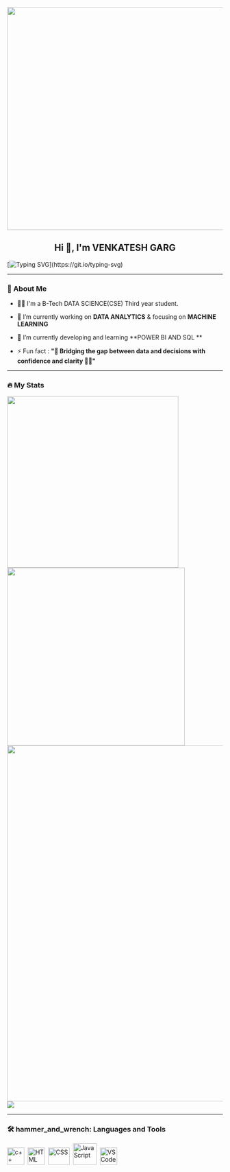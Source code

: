 <div id="header" align="center">
  <img src="https://cdn.dribbble.com/users/594393/screenshots/14508930/media/a0c3dd10e43c03e9d2452276e09ae089.gif" width="1100" 
     height="520"/>
</div>

<h2 align="center">Hi 👋, I'm VENKATESH GARG</h2>

[![Typing SVG](https://readme-typing-svg.herokuapp.com?duration=10000&center=true&vCenter=true&width=800&height=30&lines=Hello+this+is+Venkatesh+Welcome+to+my+Github+page.)](https://git.io/typing-svg)

---
### 👦 About Me
- 👨‍💻 I'm a B-Tech DATA SCIENCE(CSE) Third year student.

- 🔭 I’m currently working on **DATA ANALYTICS** & focusing on **MACHINE LEARNING**  

- 🌱 I’m currently developing and learning **POWER BI AND SQL **

- ⚡ Fun fact : **"🚀 Bridging the gap between data and decisions with confidence and clarity 🎨✨"** 
--- 
### 🔥 My Stats 
<img width="400"  src="https://github-readme-stats.vercel.app/api?username=Venki01a&show_icons=true&theme=blue-green" /> <img width="415" src="https://streak-stats.demolab.com/?user=Venki01a&theme=blue-green" />
<img width="830" src="https://github-readme-activity-graph.vercel.app/graph?username=Venki01a&bg_color=21232a&color=a8eeff&line=61dafb&point=f0fcff&area=true&hide_border=false" />
 <a href=""> <img align="center" src="https://github-readme-stats-sigma-five.vercel.app/api/top-langs/?username=Venki01a&theme=blue-green&line_height=20&hide=css"/> </a>
 

---
### 🛠️ hammer_and_wrench: Languages and Tools 

<div>
  <img src="https://cdn.jsdelivr.net/gh/devicons/devicon/icons/cplusplus/cplusplus-original.svg" alt="c++" width="40" height="40"/>&nbsp;
  <img src="https://pluspng.com/img-png/python-logo-png-open-2000.png" alt="HTML" width="40" height="40"/>&nbsp;
  <img src="https://1000logos.net/wp-content/uploads/2022/12/Power-BI-Logo-768x432.png" alt="CSS" width="50" height="40"/>&nbsp;
  <img src="https://th.bing.com/th/id/R.255b77e251b19a6d0600634d2ff9b006?rik=k3edqLFjWyFC1Q&riu=http%3a%2f%2fpngimg.com%2fuploads%2fmysql%2fmysql_PNG22.png&ehk=ffHItQzD%2fUaKL%2bPOiED3dtDd9YUI%2fJRUzYL5raCZnR8%3d&risl=&pid=ImgRaw&r=0" alt="JavaScript" width="55" height="50"/>&nbsp;
  <img src="https://cdn.jsdelivr.net/gh/devicons/devicon/icons/vscode/vscode-original.svg" alt="VS Code" width="40" height="40"/>&nbsp;
  
 
</div>
